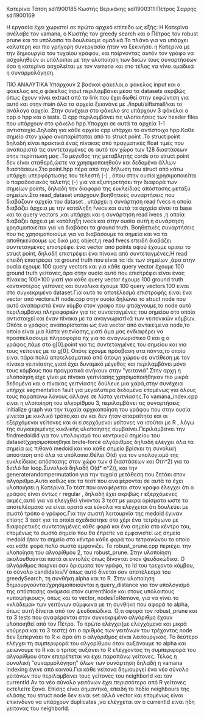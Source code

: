 Κατερίνα Τάτση sdi1900185
Κωστής Βερικάκης sdi1900311
Πέτρος Σαρρής sdi1900169 

Η εργασία έχει χωριστεί σε πρώτο αρχικό επίπεδο ως εξής: Η Κατερίνα ανέλαβε τον vamana, ο
Κωστής τον greedy search και ο Πέτρος τον robust prune και τα υπόλοιπα τα δουλεύαμε ομαδικά.Το πλάνο για να υπάρχει
καλύτερη και πιο γρήγορη συνεργασία ήταν να ξεκινήσει η Κατερίνα με την δημιουργία
του τυχαίου γράφου, και παίρνοντας αυτόν τον γράφο να ασχοληθούν οι υπόλοιποι με την 
υλοποίηση των δικών τους συναρτήσεων όσο η κατερίνα ασχολείται με τον vamana και στο τέλος να γίνει ομαδικά η συναρμολόγηση.


ΠΙΟ ΑΝΑΛΥΤΙΚΑ
Υπάρχουν 2 βασικοί φάκελοι,ο φάκελος input και ο φάκελος src,ο φάκελος input περιλαμβάνει μέσα τα datasets ακριβώς όπως έχουν γίνει extract από το link που έχει δωθεί στην εκφώνηση για αυτό και στην main όλα τα αρχεία ξεκινάνε με ./input/siftsmall/και το ανάλογο αρχείο. Στην συνέχεια στο φάκελο src υπάρχουν 3 φάκελοι ο cpp o hpp και ο tests. Ο cpp περιλαμβάνει τις υλοποιήσεις των header files που υπάρχουν στο φάκελο hpp.Υπαρχει σε αυτά τα αρχεία 1-1 αντιστοιχία.Δηλαδη για κάθε αρχείο cpp υπάρχει το αντίστοιχο hpp.Καθε σημείο στον χώρο αναπαρίσταται από το struct point .To struct point δηλαδή είναι πρακτικά ένας πίνακας από πραγματικές float τιμές που αναπαριστά τις συντεταγμένες σε αυτό τον χώρο των 128 διαστάσεων στην περίπτωσή μας .Το μέγεθος της μεταβλητής cords στο struct point δεν είναι σταθερό,ώστε να χρησιμοποιηθούν και δεδομένα άλλων διαστάσεων.Στο point.hpp πέρα από την δήλωση του struct από κάτω υπάρχει υπερφόρτωσης του τελεστή (-) , όπου στην ουσία χρησιμοποιείται ο παραδοσιακός τελετής (-) για να εξυπηρετήσει την διαφορά  των σημείων points, δηλαδή την διαφορά της ευκλείδιας απόστασης μεταξύ  σημείων.Στo read_dataset  υπάρχουν βοηθητικές συναρτήσεις που διαβάζουν αρχεία του dataset , υπάρχει η συνάρτηση read fvecs η οποία διαβάζει άρχεια με την κατάληξη fvecs και αυτά τα αρχεία είναι  τα base και τα query vectors ,και υπάρχει και η συνάρτηση read ivecs ,η οποία διαβάζει άρχεια με κατάληξη ivecs και στην ουσία αυτή η συνάρτηση χρησιμοποιείται για να διαβάσει τα ground truth. Βοηθητικές συναρτήσεις που τις χρησιμοποιούμε για να διαβάσουμε τα σημεία και να τα αποθηκεύσουμε ως δικά μας object,η read fvecs επειδή διαβάζει συντεταγμένες επιστρέφει ένα vector από points αφού έχουμε ορισει το struct point, δηλαδή επιστρέφει ένα πίνακα από συντεταγμένες.Η read επειδή επιστρέφει τα ground truth που είναι τα ids των σημείων ,άρα στην ουσία εχουμε 100 query vectors και για κάθε query vector έχουμε 100 ground truth γείτονες,άρα στην ουσία αυτό που επιστρέφει είναι ένας πίνακας 100×100 γιατί για κάθε query vector έχουμε 100 ground truth κοντινότερος γείτονες και συνολικα έχουμε 100 query vectors.100 είναι στο συγκεκριμένο dataset.Για αυτό το αποτέλεσμά επιστροφής είναι ένα vector από vectors.Η node.cpp στην ουσία δηλώνει το struct node που αυτό αναπαριστά έναν κόμβο στον γραφο που φτιάχνουμε,το node αυτό περιλαμβάνει πληροφοριών για τις συντεταγμένες του σημείου στο οποίο αντιστοιχεί και έναν πίνακα με τα αναγνωριστΙκά των γειτονικών κόμβων. Οπότε ο γράφος αναπαρίσταται ως ένα vector από αντικείμενα node,το οποίο είναι μια λίστα γειτνίασης,γιατί άμα μας ενδιαφέρει να προσπελασουμε πληροφορία πχ για το αναγνωριστικό 0 και g ο γράφος,πάμε στο g[0].point για τις συντεταγμένες του σημείου και για τους γείτονες με το g[0]. Οπότε έχουμε πρόσβαση στα πάντα,το οποίο είναι πάρα πολύ αποτελεσματικό από άποψη χώρου σε αντίθεση με τον πίνακα γειτνίασης,γιατί έχει δυναμικό μέγεθος και περιλαμβάνει μόνο τους κόμβους που πραγματικά ανήκουν στην "γειτονιά".Στην αρχη η υλοποίηση είχε γίνει με πίνακα γειτνίασης χρησιμοποιήθηκαν πιο μικρά δεδομένα και ο πίνακας γειτνίασης δούλευε μια χαρά,στην συνέχεια υπήρχε segmentation fault για μεγαλύτερα δεδομένα επομένως για όλους τους παραπάνω λόγους άλλαγε σε λίστα γειτνίασης.Το vamana_index.cpp είναι η υλοποίηση του αλγορίθμου 3, περιλαμβάνει τις συναρτήσεις initialize graph για την τυχαία αρχικοποίηση του γράφου που στην ουσία γίνεται με κυκλικό τρόπο,και αν και δεν ήταν απαραίτητο και οι εξερχόμενοι γείτονες και οι εισερχόμενοι γείτονες να ισούται με R , λόγω της συγκεκριμένης κυκλικής υλοποίησης συμβαίνει.Περιλαμβανει την findmedoidid για τον υπολογισμό  του κεντρικού σημείου του dataset(χρησιμοποιηθηκε brute-force αλγόριθμος δηλαδή ελέγχει όλα τα σημεία ως πιθανά medoid
και για κάθε σημείο βρίσκει τη συνολική απόσταση από όλα τα υπόλοιπα.Θέλει O(d) για τον υπολογισμό της ευκλείδειας απόστασης στον χώρο των d διαστάσεων και O(n^2) για το διπλό for loop.Συνολικά δηλαδή O(d* n^2)), και την generaterandompermutation για την τυχαία μετάθεση που ζητάει στον αλγόριθμο.Αυτά καθώς και τα τεστ που αναφέρονται σε αυτά τα έχει υλοποιήσει η Κατερίνα.Το τεστ που αναφέρεται στον γραφο έλεγχει ότι ο γράφος είναι όντως r regular , δηλαδή έχει ακριβώς r εξερχόμενες ακμές,αυτό για να ελεγχθεί γίνονται 3 τεστ με μικρα ορίσματα ωστε τα αποτελέσματα να είναι ορατά και εύκολα να ελέγχεται ότι δουλεύει με σωστό τρόπο ο γράφος.Για την σωστή λειτουργία της medoid έγιναν επίσης 3 τεστ για τα οποία σχεδιάστηκε στο χέρι ένα τετράγωνο με διαφορετικές συντεταγμένες κάθε φορά και ένα σημείο στο κέντρο του, επομένως το σωστό σημείο που θα έπρεπε να εμφανιστεί ως σημείο medoid ήταν το σημείο στο κέντρο κάθε φορά του τετραγώνου το οποίο και κάθε φορά πολύ σωστά εμφανιζει. Το robust_prune.cpp περιέχει την υλοποίηση του αλγορίθμου 2, του robust_prune. Στην υλοποίηση ακολουθούνται  πιστά οι εντολές όπως δίνονται στον ψευδοκώδικα. Ο αλγόριθμος παιρνει σαν όρισματα τον γράφο, το Id του τρεχοντα κόμβου, το σύνολο candidates/V όπως αυτό δίνεται σαν αποτέλεσμα του greedySearch, τη συνθήκη alpha και το R. Στην υλοποίηση δημιουργούνται/χρησιμοποιούνται η query_distance για τον υπολογισμό της απόστασης ανάμεσα στον currentNode και στους υπόλοιπους «υποψήφιους», όπως και το vector, nodesToRemove, για να γίνει το «κλάδεμα» των γειτόνων σύμφωνα με τη συνθήκη που αφορά το alpha, όπως αυτή δίνεται από τον ψευδοκώδικα. Ό,τι αφορά τον robust_prune και τα 3 tests που αναφέρονται στον συγκεκριμένο αλγόριθμο έχουν υλοποιηθεί από τον Πέτρο. Το πρώτο ελέγχει(με ελεγχόμενα και μικρά νούμερα και τα 3 τεστς) ότι ο αριθμός των γειτόνων του τρέχοντος node δεν ξεπερνάει το R κι άρα ότι ο αλγόριθμος είναι λειτουργικός. Το δεύτερο ελέγχει τη συμπεριφορά του αλγορίθμου όταν αυξάνουμε το alpha και μειώνουμε το R και ο τριτος αυξάνει το R ελέγχοντας τη συμπεριφορά του αλγορίθμου όταν επιτρέπεται να έχει παραπάνω γείτονες. Τέλος η συνολική "συναρμολόγηση" όλων των συνάρτηση δηλαδή η vamana indexing έγινε από κοινού.Για κάθε γείτονα δημιουργεί ένα νέο σύνολο γειτόνων που περιλαμβάνει τους γείτονες του neighborId και τον currentId.Αν το νέο σύνολο γειτόνων έχει περισσότερο από R γείτονες εκτελείτε ξανά. Επίσης είναι σημαντικό, επειδή το πεδίο neighbours της κλάσης του struct node δεν ειναι set αλλά vector και επομένως είναι επικίνδυνο να υπάρχουν duplicates ,να ελέγχεται αν ο currentId είναι ήδη γείτονας του neighborId.
